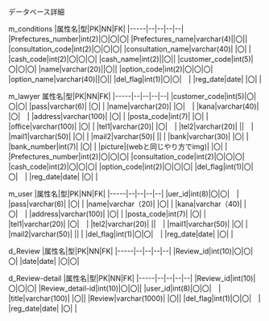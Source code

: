 データベース詳細<br>

m_conditions
|属性名|型|PK|NN|FK|
|-----|--|--|--|--|
|Prefectures_number|int(2)|〇|〇|〇|
|Prefectures_name|varchar(4)||〇||
|consultation_code|int(2)|〇|〇|〇|
|consultation_name|varchar(40)| |〇| |
|cash_code|int(2)|〇|〇|〇|
|cash_name|int(2)||〇||
|customer_code|int(5)|〇|〇|〇|
|name|varchar(20)||〇||
|option_code|int(2)|〇|〇|〇|
|option_name|varchar(40)||〇||
|del_flag|int(1)|〇|〇|　|
|reg_date|date| |〇| |


m_lawyer
属性名|型|PK|NN|FK|
|-----|--|--|--|--|
|customer_code|int(5)|〇|〇|〇|
|pass|varchar(6)| |〇| |
|name|varchar(20)| |〇|　|
|kana|varchar(40)| |〇|　|
|address|varchar(100)| |〇| |
|posta_code|int(7)| |〇| |
|office|varchar(100)| |〇| |
|tel1|varchar(20)| |〇|　|
|tel2|varchar(20)| ||　|
|mail1|varchar(50)| |〇| |
|mail2|varchar(50)| || |
|bank|varchar(30)| |〇| |
|bank_number|int(7)| |〇| |
|picture|(webと同じやり方でimg)| |〇| |
|Prefectures_number|int(2)|〇|〇|〇|
|consultation_code|int(2)|〇|〇|〇|
|cash_code|int(2)|〇|〇|〇|
|option_code|int(2)|〇|〇|〇|
|del_flag|int(1)|〇|〇|　|
|reg_date|date| |〇| |


m_user
|属性名|型|PK|NN|FK|
|-----|--|--|--|--|
|uer_id|int(8)|〇|〇|　|
|pass|varchar(6)| |〇| |
|name|varchar（20)| |〇| |
|kana|varchar（40)| |〇|　|
|address|varchar(100)| |〇| |
|posta_code|int(7)| |〇| |
|tel1|varchar(20)| |〇|　|
|tel2|varchar(20)| ||　|
|mail1|varchar(50)| |〇| |
|mail2|varchar(50)| || |
|del_flag|int(1)|〇|〇|　|
|reg_date|date| |〇| |



d_Review
|属性名|型|PK|NN|FK|
|-----|--|--|--|--|
|Review_id|int(10)|〇|〇|〇|
|date|date| |〇|〇|


d_Review-detail
|属性名|型|PK|NN|FK|
|-----|--|--|--|--|
|Review_id|int(10)|〇|〇|〇|
|Review_detail-id|int(10)|〇|〇||
|user_id|int(8)|〇|〇|　|
|title|varchar(100)| |〇||
|Review|varchar(1000)| |〇||
|del_flag|int(1)|〇|〇|　|
|reg_date|date| |〇| |
